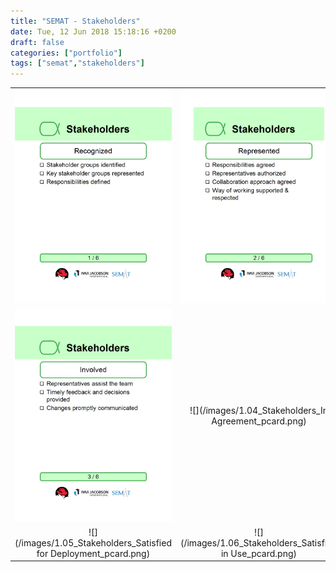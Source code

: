 ```yaml
---
title: "SEMAT - Stakeholders"
date: Tue, 12 Jun 2018 15:18:16 +0200
draft: false
categories: ["portfolio"]
tags: ["semat","stakeholders"]
---
```

|              | |
:-------------------------:|:-------------------------:
![](/images/1.01_Stakeholders_Recognized_pcard.png) | ![](/images/1.02_Stakeholders_Represented_pcard.png) |
![](/images/1.03_Stakeholders_Involved_pcard.png) | ![](/images/1.04_Stakeholders_In Agreement_pcard.png) |
![](/images/1.05_Stakeholders_Satisfied for Deployment_pcard.png) | ![](/images/1.06_Stakeholders_Satisfied in Use_pcard.png)
